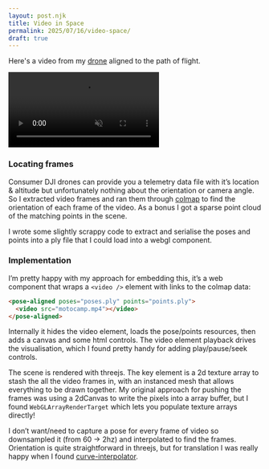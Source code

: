 ```yaml
---
layout: post.njk
title: Video in Space
permalink: 2025/07/16/video-space/
draft: true
---
```


Here's a video from my [drone] aligned to the path of flight.

<pose-aligned poses="https://vs.benjaminbenben.com/motocamp/poses.ply" points="https://vs.benjaminbenben.com/motocamp/points.bin.ply">
    <video src="https://vs.benjaminbenben.com/motocamp/720.mp4" crossorigin="anonymous" muted id="autoplay"></video>
</pose-aligned>



### Locating frames

Consumer DJI drones can provide you a telemetry data file with it’s location & altitude but unfortunately nothing about the orientation or camera angle.  So I extracted video frames and ran them through [colmap][colmap] to find the orientation of each frame of the video. As a bonus I got a sparse point cloud of the matching points in the scene.

I wrote some slightly scrappy code to extract and serialise the poses and points into a ply file that I could load into a webgl component.

### Implementation

I’m pretty happy with my approach for embedding this, it’s a web component that wraps a `<video />` element with links to the colmap data:

```html
<pose-aligned poses="poses.ply" points="points.ply">
  <video src="motocamp.mp4"></video>
</pose-aligned>
```

Internally it hides the video element, loads the pose/points resources, then adds a canvas and some html controls.  The video element playback drives the visualisation, which I found pretty handy for adding play/pause/seek controls.

The scene is rendered with threejs. The key element is a 2d texture array to stash the all the video frames in, with an instanced mesh that allows everything to be drawn together. My original approach for pushing the frames was using a 2dCanvas to write the pixels into a array buffer, but I found `WebGLArrayRenderTarget` which lets you populate texture arrays directly!

I don’t want/need to capture a pose for every frame of video so downsampled it (from 60 &rarr; 2hz) and interpolated to find the frames. Orientation is quite straightforward in threejs, but for translation I was really happy when I found [curve-interpolator].




<script src="/js/video-space.js"></script>
<script>
    document.getElementById('autoplay')?.addEventListener('loadeddata', function() {
        this.play();
    });
</script>

[drone]: https://www.dji.com/mini-4-pro
[motovideo]: https://customer-j0h94e0v9rsg8l40.cloudflarestream.com/0c7e1abdb84a5752024cbd417fadc08c/watch
[webvtt]: https://developer.mozilla.org/en-US/docs/Web/API/WebVTT_API
[colmap]: https://colmap.github.io/
[done-dataset]: https://fpv.ifi.uzh.ch/datasets/
[curve-interpolator]: https://www.npmjs.com/package/curve-interpolator
